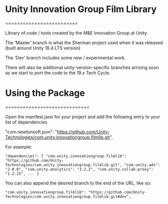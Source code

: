# Unity Innovation Group Film Library
=========================

Library of code / tools created by the M&E Innovation Group at Unity.

The 'Master' branch is what the Sherman project used when it was released (built around Unity 18.4 LTS version)

The 'Dev' branch includes some new / experimental work.

There will also be additional unity-version-specific branches arriving soon as we start to port the code to the 19.x Tech Cycle.

# Using the Package
=============================

Open the manifest.json for your project and add the following entry to your list of dependencies

"com.newtonsoft.json": "https://github.com/Unity-Technologies/com.unity.innovationgroup.filmlib.git",

For example:

  `"dependencies": {
    "com.unity.innovationgroup.filmlib": "https://github.com/Unity-Technologies/com.unity.innovationgroup.filmlib.git",
    "com.unity.ads": "2.0.8",
    "com.unity.analytics": "3.2.2",
    "com.unity.collab-proxy": "1.2.15",
    ...
    }`
 
 You can also append the desired branch to the end of the URL, like so:
 
   `"com.unity.innovationgroup.filmlib": "https://github.com/Unity-Technologies/com.unity.innovationgroup.filmlib.git#dev",`

